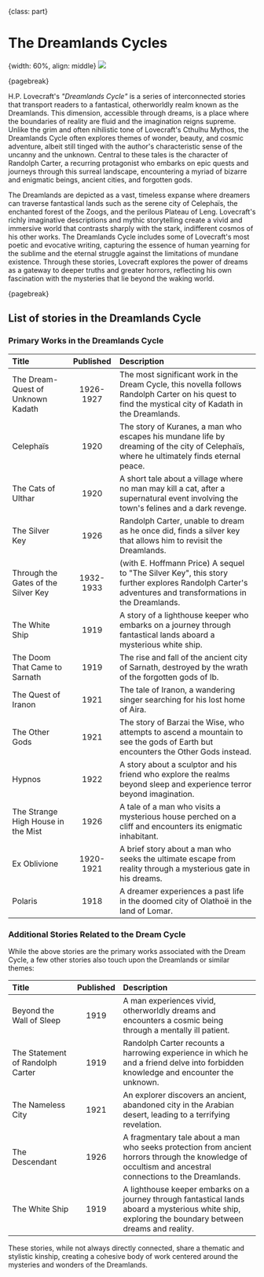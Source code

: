 {class: part}
# The Dreamlands Cycles

{width: 60%, align: middle}
![](lovecraft_dreamlands.png)

{pagebreak}

H.P. Lovecraft's _"Dreamlands Cycle"_ is a series of interconnected stories that transport readers to a fantastical, otherworldly realm known as the
Dreamlands. This dimension, accessible through dreams, is a place where the boundaries of reality are fluid and the imagination reigns supreme.
Unlike the grim and often nihilistic tone of Lovecraft's Cthulhu Mythos, the Dreamlands Cycle often explores themes of wonder, beauty, and cosmic
adventure, albeit still tinged with the author's characteristic sense of the uncanny and the unknown. Central to these tales is the character of
Randolph Carter, a recurring protagonist who embarks on epic quests and journeys through this surreal landscape, encountering a myriad of bizarre
and enigmatic beings, ancient cities, and forgotten gods.

The Dreamlands are depicted as a vast, timeless expanse where dreamers can traverse fantastical lands such as the serene city of Celephaïs, the
enchanted forest of the Zoogs, and the perilous Plateau of Leng. Lovecraft's richly imaginative descriptions and mythic storytelling create a vivid
and immersive world that contrasts sharply with the stark, indifferent cosmos of his other works. The Dreamlands Cycle includes some of Lovecraft's
most poetic and evocative writing, capturing the essence of human yearning for the sublime and the eternal struggle against the limitations of
mundane existence. Through these stories, Lovecraft explores the power of dreams as a gateway to deeper truths and greater horrors, reflecting his
own fascination with the mysteries that lie beyond the waking world.

{pagebreak}

## List of stories in the Dreamlands Cycle

### Primary Works in the Dreamlands Cycle

| Title                | Published | Description                                                                      |
|:------------------------------------|:---------:|:-------------------------------------------------------------------------------------------------------------------------------------------------------|
| The Dream-Quest of Unknown Kadath  | 1926-1927 | The most significant work in the Dream Cycle, this novella follows Randolph Carter on his quest to find the mystical city of Kadath in the Dreamlands. |
| Celephaïs              |  1920  | The story of Kuranes, a man who escapes his mundane life by dreaming of the city of Celephaïs, where he ultimately finds eternal peace.        |
| The Cats of Ulthar         |  1920  | A short tale about a village where no man may kill a cat, after a supernatural event involving the town's felines and a dark revenge.         |
| The Silver Key           |  1926  | Randolph Carter, unable to dream as he once did, finds a silver key that allows him to revisit the Dreamlands.                     |                  
| Through the Gates of the Silver Key | 1932-1933 | (with E. Hoffmann Price) A sequel to "The Silver Key", this story further explores Randolph Carter's adventures and transformations in the Dreamlands. |
| The White Ship           |  1919  | A story of a lighthouse keeper who embarks on a journey through fantastical lands aboard a mysterious white ship.                   |
| The Doom That Came to Sarnath    |  1919  | The rise and fall of the ancient city of Sarnath, destroyed by the wrath of the forgotten gods of Ib.                         |
| The Quest of Iranon         |  1921  | The tale of Iranon, a wandering singer searching for his lost home of Aira.                                      |
| The Other Gods           |  1921  | The story of Barzai the Wise, who attempts to ascend a mountain to see the gods of Earth but encounters the Other Gods instead.            |
| Hypnos               |  1922  | A story about a sculptor and his friend who explore the realms beyond sleep and experience terror beyond imagination.                 |
| The Strange High House in the Mist |  1926  | A tale of a man who visits a mysterious house perched on a cliff and encounters its enigmatic inhabitant.                       |
| Ex Oblivione            | 1920-1921 | A brief story about a man who seeks the ultimate escape from reality through a mysterious gate in his dreams.                     |
| Polaris               |  1918  | A dreamer experiences a past life in the doomed city of Olathoë in the land of Lomar.                                 |

### Additional Stories Related to the Dream Cycle

While the above stories are the primary works associated with the Dream Cycle, a few other stories also touch upon the Dreamlands or similar themes:

| Title              | Published | Description                                                                       |
|:---------------------------------|:---------:|:---------------------------------------------------------------------------------------------------------------------------------------------------------|
| Beyond the Wall of Sleep     |  1919  | A man experiences vivid, otherworldly dreams and encounters a cosmic being through a mentally ill patient.                        |
| The Statement of Randolph Carter |  1919  | Randolph Carter recounts a harrowing experience in which he and a friend delve into forbidden knowledge and encounter the unknown.            |
| The Nameless City        |  1921  | An explorer discovers an ancient, abandoned city in the Arabian desert, leading to a terrifying revelation.                       |
| The Descendant          |  1926  | A fragmentary tale about a man who seeks protection from ancient horrors through the knowledge of occultism and ancestral connections to the Dreamlands. |
| The White Ship          |  1919  | A lighthouse keeper embarks on a journey through fantastical lands aboard a mysterious white ship, exploring the boundary between dreams and reality.  |

These stories, while not always directly connected, share a thematic and stylistic kinship, creating a cohesive body of work centered around the mysteries and wonders of the Dreamlands.